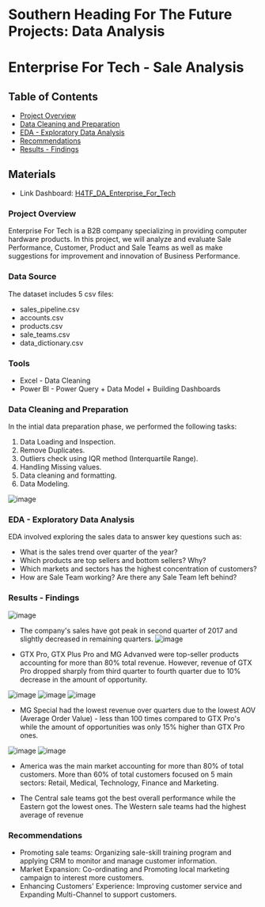 # Southern Heading For The Future Projects: Data Analysis
# Enterprise For Tech - Sale Analysis

## Table of Contents
- [Project Overview](#project-overview)
- [Data Cleaning and Preparation](#data-cleaning-and-preparation)
- [EDA - Exploratory Data Analysis](#eda---exploratory-data-analysis)
- [Recommendations](#recommendations)
- [Results - Findings](#results---findings)

## Materials
- Link Dashboard: [H4TF_DA_Enterprise_For_Tech](https://app.powerbi.com/links/-X1KlJwaUd?ctid=dfe6a537-1611-4252-a05c-003eb86afd6c&pbi_source=linkShare)

### Project Overview
Enterprise For Tech is a B2B company specializing in providing computer hardware products. In this project, we will analyze and evaluate Sale Performance, Customer, Product and Sale Teams as well as make suggestions for improvement and innovation of Business Performance.

### Data Source
The dataset includes 5 csv files:
- sales_pipeline.csv
- accounts.csv
- products.csv
- sale_teams.csv
- data_dictionary.csv

### Tools
- Excel - Data Cleaning
- Power BI - Power Query + Data Model + Building Dashboards
  
### Data Cleaning and Preparation
In the intial data preparation phase, we performed the following tasks:
1. Data Loading and Inspection.
2. Remove Duplicates.
3. Outliers check using IQR method (Interquartile Range).
4. Handling Missing values.
5. Data cleaning and formatting.
6. Data Modeling.

![image](https://github.com/user-attachments/assets/f53877cf-be57-47a3-9815-4f2ab6b69b0c)

### EDA - Exploratory Data Analysis
EDA involved exploring the sales data to answer key questions such as:
- What is the sales trend over quarter of the year?
- Which products are top sellers and bottom sellers? Why?
- Which markets and sectors has the highest concentration of customers?
- How are Sale Team working? Are there any Sale Team left behind?
  
### Results - Findings
![image](https://github.com/user-attachments/assets/56ad62a5-1bb2-4d9b-86ab-8ae635459479)

- The company's sales have got peak in second quarter of 2017 and slightly decreased in remaining quarters.
![image](https://github.com/user-attachments/assets/b3abd232-58d1-4ec1-bc88-1cae49f90718)

- GTX Pro, GTX Plus Pro and MG Advanved were top-seller products accounting for more than 80% total revenue. However, revenue of GTX Pro dropped sharply from third quarter to fourth quarter due to 10% decrease in the amount of opportunity.

![image](https://github.com/user-attachments/assets/e63b5560-6deb-49b7-9d54-1b5bd4f4f0d1) ![image](https://github.com/user-attachments/assets/fa677730-ee66-41d8-af0f-f34fbfe24ae6) ![image](https://github.com/user-attachments/assets/2ac400b0-e645-488e-87ff-58d0d82091ef)

- MG Special had the lowest revenue over quarters due to the lowest AOV (Average Order Value) - less than 100 times compared to GTX Pro's while the amount of opportunities was only 15% higher than GTX Pro ones.
  
![image](https://github.com/user-attachments/assets/6c0a79c9-d410-4c74-8774-a99b5bf845d8) ![image](https://github.com/user-attachments/assets/622d2cfe-9035-4dc1-945d-a95caa32d9cd)

-  America was the main market accounting for more than 80% of total customers. More than 60% of total customers focused on 5 main sectors: Retail, Medical, Technology, Finance and Marketing.

-  The Central sale teams got the best overall performance while the Eastern got the lowest ones. The Western sale teams had the highest average of revenue

### Recommendations

- Promoting sale teams: Organizing sale-skill training program and applying CRM to monitor and manage customer information.
- Market Expansion: Co-ordinating and Promoting local marketing campaign to interest more customers.
- Enhancing Customers' Experience: Improving customer service and Expanding Multi-Channel to support customers.




